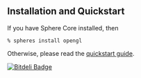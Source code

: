 ## Installation and Quickstart
If you have Sphere Core installed, then

    % spheres install opengl

Otherwise, please read the [quickstart guide](http://www.schemespheres.org/guides/en/quickstart).



[![Bitdeli Badge](https://d2weczhvl823v0.cloudfront.net/alvatar/sphere-opengl/trend.png)](https://bitdeli.com/free "Bitdeli Badge")

